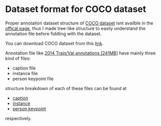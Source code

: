 # Dataset format for COCO dataset

Proper annotation dataset structure of [COCO dataset](http://cocodataset.org/#home) isnt availble in the [offical page](http://cocodataset.org/#format-data), thus I made tree-like structure to easily understand the annotation file before fiddling with the dataset.

You can download COCO dataset from this [link](http://cocodataset.org/#download).

Annotation file like [2014 Train/Val annotations [241MB]](http://images.cocodataset.org/annotations/annotations_trainval2014.zip) have mainly three kind of files:

* caption file
* instance file
* person keypoint file

structure breakdown of each of these files can be found at

* [caption](https://github.com/alwynmathew/COCO_format/blob/master/formats/caption.pdf)
* [instance](https://github.com/alwynmathew/COCO_format/blob/master/formats/instance.pdf)
* [person keypoint](https://github.com/alwynmathew/COCO_format/blob/master/formats/person_keypoints.pdf)

respectively.
